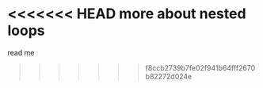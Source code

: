 <<<<<<< HEAD
more about nested loops 
=======
read me 
>>>>>>> f8ccb2739b7fe02f941b64fff2670b82272d024e
